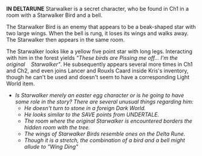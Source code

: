 **IN DELTARUNE** Starwalker is a secret character, who be found in Ch1 in a room with a Starwalker Bird and a bell.

The Starwalker Bird is an enemy that appears to be a beak-shaped star with two large wings. When the bell is rung, it loses its wings and walks away. The Starwalker then appears in the same room.

The Starwalker looks like a yellow five point star with long legs. Interacting with him in the forest yields *"These birds are Pissing me off...  I'm the original    Starwalker"*. He subsequently appears several more times in Ch1 and Ch2, and even joins Lancer and Rouxls Caard inside Kris's inventory, though he can't be used and doesn't seem to have a corresponding Light World item.
- _Is Starwalker merely an easter egg character or is he going to have some role in the story? There are several unusual things regarding him:_
	- _He doesn't turn to stone in a foreign Dark World._
	- _He looks similar to the SAVE points from UNDERTALE._
	- _The room where the original Starwalker is encountered borders <a onclick="loadFile('Man Behind the Tree.md')">the hidden room with the tree</a>._
	- _The wings of Starwalker Birds resemble ones on the Delta Rune._
	- _Though it is a stretch, the combination of a bird and a bell might allude to <a onclick="loadFile('Doctor W. D. Gaster.md')">"Wing Ding"</a>_
